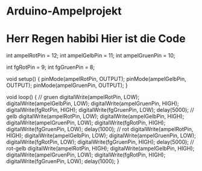 # Arduino-Ampelprojekt

# Herr Regen habibi Hier ist die Code

int ampelRotPin = 12;
int ampelGelbPin = 11;
int ampelGruenPin = 10;

int fgRotPin = 9;
int fgGruenPin = 8;

void setup() {
  pinMode(ampelRotPin, OUTPUT);
  pinMode(ampelGelbPin, OUTPUT);
  pinMode(ampelGruenPin, OUTPUT);
}

void loop() {
  // gruen
  digitalWrite(ampelRotPin, LOW);
  digitalWrite(ampelGelbPin, LOW);
  digitalWrite(ampelGruenPin, HIGH);
  digitalWrite(fgRotPin, HIGH);
  digitalWrite(fgGruenPin, LOW);
  delay(5000);
  // gelb
  digitalWrite(ampelRotPin, LOW);
  digitalWrite(ampelGelbPin, HIGH);
  digitalWrite(ampelGruenPin, LOW);
  digitalWrite(fgRotPin, HIGH);
  digitalWrite(fgGruenPin, LOW);
  delay(1000);
  // rot
  digitalWrite(ampelRotPin, HIGH);
  digitalWrite(ampelGelbPin, LOW);
  digitalWrite(ampelGruenPin, LOW);
  digitalWrite(fgRotPin, LOW);
  digitalWrite(fgGruenPin, HIGH);
  delay(5000);
  // rot-gelb
  digitalWrite(ampelRotPin, HIGH);
  digitalWrite(ampelGelbPin, HIGH);
  digitalWrite(ampelGruenPin, LOW);
  digitalWrite(fgRotPin, HIGH);
  digitalWrite(fgGruenPin, LOW);
  delay(1000);
}
